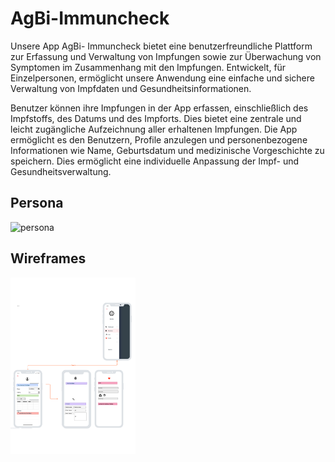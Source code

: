 # AgBi-Immuncheck

Unsere App AgBi- Immuncheck bietet eine benutzerfreundliche Plattform zur Erfassung und Verwaltung von Impfungen sowie zur Überwachung von Symptomen im Zusammenhang mit den Impfungen. Entwickelt, für Einzelpersonen, ermöglicht unsere Anwendung eine einfache und sichere Verwaltung von Impfdaten und Gesundheitsinformationen. 

Benutzer können ihre Impfungen in der App erfassen, einschließlich des Impfstoffs, des Datums und des Impforts. Dies bietet eine zentrale und leicht zugängliche Aufzeichnung aller erhaltenen Impfungen.
Die App ermöglicht es den Benutzern, Profile anzulegen und personenbezogene Informationen wie Name, Geburtsdatum und medizinische Vorgeschichte zu speichern. Dies ermöglicht eine individuelle Anpassung der Impf- und Gesundheitsverwaltung.

## Persona 
<img src="Persona-Vorlage 1-1.pdf" alt="persona" style="width:200px;"/>

## Wireframes
<img src="Wireframe-Nutzertest.pdf" alt="wireframes" style="width:200px;"/>
